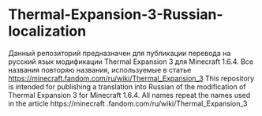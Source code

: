 # Thermal-Expansion-3-Russian-localization
Данный репозиторий предназначен для публикации перевода на русский язык модификации Thermal Expansion 3 для Minecraft 1.6.4. Все названия повторяю названия, используемые в статье https://minecraft.fandom.com/ru/wiki/Thermal_Expansion_3
This repository is intended for publishing a translation into Russian of the modification of Thermal Expansion 3 for Minecraft 1.6.4. All names repeat the names used in the article https://minecraft .fandom.com/ru/wiki/Thermal_Expansion_3
